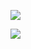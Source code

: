 ![](https://github-contributor-stats.vercel.app/api?username=luismod-eficaz&limit=5&theme=tokyonight&combine_all_yearly_contributions=true) 

![](https://github-readme-stats.vercel.app/api/top-langs/?username=luismod-eficaz&theme=tokyonight&hide_border=false&include_all_commits=true&count_private=true&layout=compact)

